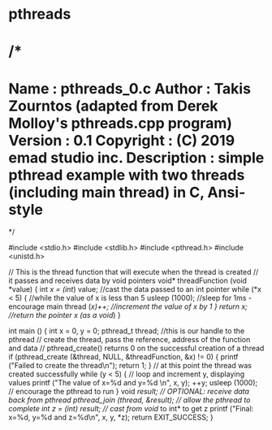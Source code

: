 # pthreads
/*
 ================================================================================
 Name        : pthreads_0.c
 Author      : Takis Zourntos (adapted from Derek Molloy's pthreads.cpp program)
 Version     : 0.1
 Copyright   : (C) 2019 emad studio inc.
 Description : simple pthread example with two threads (including main thread)
 in C, Ansi-style
 ================================================================================
 */

#include <stdio.h>
#include <stdlib.h>
#include <pthread.h>
#include <unistd.h>

// This is the thread function that will execute when the thread is created
//  it passes and receives data by void pointers
void*
threadFunction (void *value)
{
  int *x = (int*) value;    //cast the data passed to an int pointer
  while (*x < 5)
    {              //while the value of x is less than 5
      usleep (1000);         //sleep for 1ms - encourage main thread
      (*x)++;               //increment the value of x by 1
    }
  return x;                 //return the pointer x (as a void*)
}

int
main ()
{
  int x = 0, y = 0;
  pthread_t thread;         //this is our handle to the pthread
  // create the thread, pass the reference, address of the function and data
  // pthread_create() returns 0 on the successful creation of a thread
  if (pthread_create (&thread, NULL, &threadFunction, &x) != 0)
    {
      printf ("Failed to create the thread\n");
      return 1;
    }
  // at this point the thread was created successfully
  while (y < 5)
    {               // loop and increment y, displaying values
      printf ("The value of x=%d and y=%d \n", x, y);
      ++y;
      usleep (1000);         // encourage the pthread to run
    }
  void *result;             // OPTIONAL: receive data back from pthread
  pthread_join (thread, &result);   // allow the pthread to complete
  int *z = (int*) result;         // cast from void* to int* to get z
  printf ("Final: x=%d, y=%d and z=%d\n", x, y, *z);
  return EXIT_SUCCESS;
}
